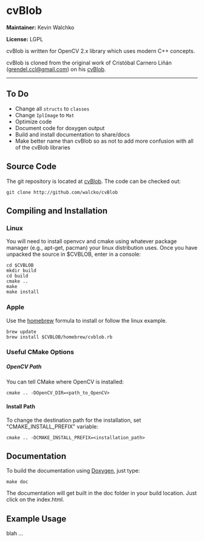 # cvBlob

**Maintainer:** Kevin Walchko

**License:** LGPL

cvBlob is written for OpenCV 2.x library which uses modern C++ concepts. 

cvBlob is cloned from the original work of Cristóbal Carnero Liñán (grendel.ccl@gmail.com)
on his [cvBlob](http://code.google.com/p/cvblob/). 

---------------------------------------------------------------------------------------

## To Do

* Change all `structs` to `classes`
* Change `IplImage` to `Mat`
* Optimize code
* Document code for doxygen output
* Build and install documentation to share/docs
* Make better name than cvBlob so as not to add more confusion with all of the cvBlob libraries

## Source Code

The git repository is located at [cvBlob](http://github.com/walcko/cvBlob). The code can be checked out:

	git clone http://github.com/walcko/cvBlob

## Compiling and Installation

### Linux

You will need to install openvcv and cmake using whatever package manager (e.g., apt-get,
pacman) your linux distribution uses. Once you have unpacked the source in $CVBLOB, enter 
in a console:

	cd $CVBLOB
	mkdir build
	cd build
	cmake ..
	make
	make install

### Apple

Use the [homebrew](http://mxcl.github.com/homebrew/) formula to install or follow the 
linux example.

    brew update
    brew install $CVBLOB/homebrew/cvblob.rb

### Useful CMake Options

##### OpenCV Path

You can tell CMake where OpenCV is installed:

	cmake .. -DOpenCV_DIR=<path_to_OpenCV>

#### Install Path

To change the destination path for the installation, set "CMAKE_INSTALL_PREFIX" variable:

	cmake .. -DCMAKE_INSTALL_PREFIX=<installation_path>

## Documentation

To build the documentation using [Doxygen](), just type:

    make doc

The documentation will get built in the doc folder in your build location. Just click
on the index.html.

## Example Usage

blah ...
